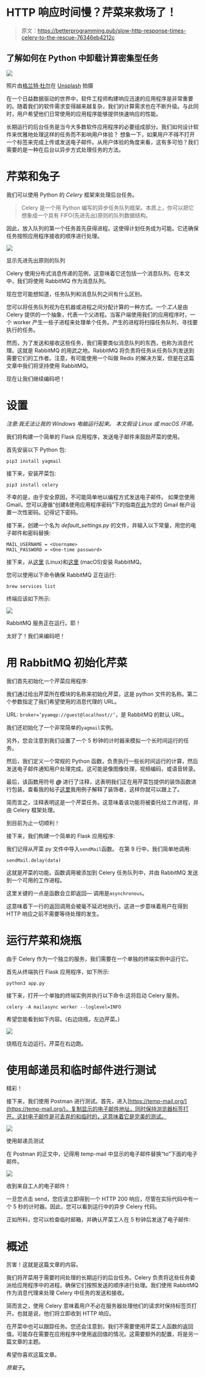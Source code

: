 # HTTP 响应时间慢？芹菜来救场了！

> 原文：<https://betterprogramming.pub/slow-http-response-times-celery-to-the-rescue-76346eb4212c>

## 了解如何在 Python 中卸载计算密集型任务

![](img/6a7707a086021d493a833194ae076335.png)

照片由[格兰特·杜尔](https://unsplash.com/@grant_durr?utm_source=unsplash&utm_medium=referral&utm_content=creditCopyText)在 [Unsplash](https://unsplash.com/s/photos/rabbits?utm_source=unsplash&utm_medium=referral&utm_content=creditCopyText) 拍摄

在一个日益数据驱动的世界中，软件工程师构建响应迅速的应用程序是非常重要的。随着我们的软件需求变得越来越复杂，我们的计算需求也在不断升级。与此同时，用户希望他们日常使用的应用程序能够提供快速响应的性能。

长期运行的后台任务是当今大多数软件应用程序的必要组成部分。我们如何设计软件来优雅地处理这样的任务而不影响用户体验？
想象一下，如果用户不得不打开一个标签来完成上传或发送电子邮件。从用户体验的角度来看，这有多可怕？我们需要的是一种在后台以异步方式处理任务的方法。

# 芹菜和兔子

我们可以使用 Python 的 *Celery* 框架来处理后台任务。

> Celery 是一个用 Python 编写的异步任务队列框架。本质上，你可以把它想象成一个具有 FIFO(先进先出)原则的队列数据结构。

因此，放入队列的第一个任务首先获得进程。这使得计划任务成为可能。它还确保任务按照应用程序接收的顺序进行处理。

![](img/9d2200bb5e586d9e20f99dc39bd91e9c.png)

显示先进先出原则的队列

Celery 使用分布式消息传递的范例，这意味着它还包括一个消息队列。在本文中，我们将使用 RabbitMQ 作为消息队列。

现在您可能想知道，任务队列和消息队列之间有什么区别。

您可以将任务队列视为在机器或进程之间分配计算的一种方式。一个*工人*是由 Celery 提供的一个抽象，代表一个父进程。当客户端使用我们的应用程序时，一个 worker 产生一些子进程来处理单个任务。产生的进程将扫描任务队列，寻找要执行的任务。

然而，为了发送和接收这些任务，我们需要类似消息队列的东西，也称为消息代理。这就是 RabbitMQ 的用武之地。RabbitMQ 将负责将任务从任务队列发送到需要它们的工作者。注意，有可能使用一个叫做 Redis 的解决方案，但是在这篇文章中我们将坚持使用 RabbitMQ。

现在让我们继续编码吧！

# 设置

*注意:我无法让我的 Windows 电脑运行起来。*
*本文假设 Linux 或 macOS 环境。*

我们将构建一个简单的 Flask 应用程序，发送电子邮件来鼓励芹菜的使用。

首先安装以下 Python 包:

```
pip3 install yagmail
```

接下来，安装芹菜包:

```
pip3 install celery
```

不幸的是，由于安全原因，不可能简单地以编程方式发送电子邮件。
如果您使用 Gmail，您可以遵循“创建&使用应用程序密码”下的指南[在此](https://support.google.com/accounts/answer/185833?hl=en)为您的 Gmail 帐户设置一次性密码。记得记下密码。

接下来，创建一个名为 *default_settings.py* 的文件，并输入以下常量，用您的电子邮件和密码替换:

```
MAIL_USERNAME = <Username> 
MAIL_PASSWORD = <One-time password>
```

接下来，从[这里](https://docs.celeryproject.org/en/stable/getting-started/first-steps-with-celery.html#rabbitmq) (Linux)和[这里](https://docs.celeryproject.org/en/stable/getting-started/backends-and-brokers/rabbitmq.html#installing-rabbitmq-on-macos) (macOS)安装 RabbitMQ。

您可以使用以下命令确保 RabbitMQ 正在运行:

```
brew services list
```

终端应该如下所示:

![](img/c0e2ca36ae6ac0a29169f5a081574cfc.png)

RabbitMQ 服务正在运行。耶！

太好了！我们来编码吧！

# 用 RabbitMQ 初始化芹菜

我们首先初始化一个芹菜应用程序:

我们通过给出芹菜所在模块的名称来初始化芹菜，这是 python 文件的名称。第二个参数指定了我们希望使用的消息代理的 URL。

URL: `broker=’pyamqp://guest@localhost//’`，是 RabbitMQ 的默认 URL。

我们还初始化了一个非常简单的`yagmail`实例。

另外，您会注意到我们设置了一个 5 秒钟的计时器来模拟一个长时间运行的任务。

然后，我们定义一个常规的 Python 函数，负责执行一些长时间运行的计算，然后发送电子邮件通知用户处理完成。这可能是像图像处理，视频编码，或语音转录。

最后，该函数用符号 ***@*** 进行了注释，这表明我们正在用芹菜包提供的装饰函数进行包装。查看我的帖子[这里](https://haseebkamal.com/2021/11/24/how-to-write-dry-code-in-python-using-decorator-functions/)我用例子解释了装饰者，这样你就可以跟上了。

简而言之，注释表明这是一个芹菜任务。这意味着该功能将被委托给工作进程，并由 Celery 框架处理。

到目前为止一切顺利！

接下来，我们构建一个简单的 Flask 应用程序:

我们记得从芹菜 py 文件中导入`sendMail`函数。
在第 9 行中，我们简单地调用:

```
sendMail.delay(data)
```

这就是芹菜的功能。函数调用被添加到 Celery 任务队列中，并由 RabbitMQ 发送到一个可用的工作进程。

这里关键的一点是函数会立即返回—
调用是`asynchronous`。

这意味着下一行的返回调用会被毫不延迟地执行。这进一步意味着用户在得到 HTTP 响应之前不需要等待处理的发生。

# 运行芹菜和烧瓶

由于 Celery 作为一个独立的服务，我们需要在一个单独的终端实例中运行它。

首先从终端执行 Flask 应用程序，如下所示:

```
python3 app.py
```

接下来，打开一个单独的终端实例并执行以下命令:这将启动 Celery 服务。

```
celery -A mailasync worker --loglevel=INFO
```

希望您能看到如下内容。(右边烧瓶，左边芹菜。)

![](img/6034104f4290e56845f334cd199075ec.png)

烧瓶在左边运行。芹菜在右边跑。

# 使用邮递员和临时邮件进行测试

精彩！

接下来，我们使用 Postman 进行测试。首先，进入[https://temp-mail.org/](https://temp-mail.org/)，复制显示的电子邮件地址，同时保持浏览器标签打开。这封电子邮件是可丢弃的和临时的，这意味着它是完美的测试。

![](img/3f3afbf9d9c76e3d5e62b62aa7ac219a.png)

使用邮递员测试

在 Postman 的正文中，记得用 temp-mail 中显示的电子邮件替换“to”下面的电子邮件。

![](img/981ed09fe1fc8abfaee8a4e22e31deab.png)

收到来自工人的电子邮件！

一旦您点击 send，您应该立即得到一个 HTTP 200 响应，尽管在实际代码中有一个 5 秒的计时器。因此，您可以看到运行中的异步 Celery 代码。

正如所料，您可以检查临时邮箱，并确认芹菜工人在 5 秒钟后发送了电子邮件:

# 概述

厉害！这就是这篇文章的内容。

我们将芹菜用于需要时间处理的长期运行的后台任务。Celery 负责将这些任务委派给应用程序中的进程。确保它们按照发送的顺序进行处理。我们使用 RabbitMQ 作为消息代理来处理 Celery 中任务的发送和接收。

简而言之，使用 Celery 意味着用户不必在服务器处理他们的请求时保持标签页打开。也就是说，他们将立即收到 HTTP 响应。

在芹菜中也可以跟踪任务。您还会注意到，我们不需要使用芹菜工人函数的返回值。可能存在需要在应用程序中使用返回值的情况。这需要额外的配置，将是另一篇文章的主题。

希望你喜欢这篇文章。

*原载于*[](https://haseebkamal.com/2021/12/02/slow-http-response-times-celery-to-the-rescue/)**。**